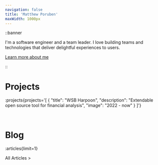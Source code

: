 ```yaml
---
navigation: false
title: 'Matthew Poruben'
maxWidth: 1000px
---
```


::banner

I'm a software engineer and a team leader. I love building teams and
technologies that deliver delightful experiences to users.

[Learn more about me](/about)

<ContactButtons/>
::



# Projects

:projects{projects='[
{
"title": "WSB Harpoon",
"description": "Extendable open source tool for financial analysis",
"image": "2022 - now"
}
]'}




<br/>

# Blog
:articles{limit=1}

<router-link to="/blog">All Articles > </router-link>
